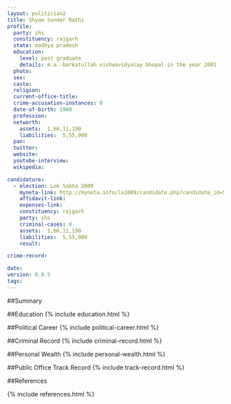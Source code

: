 ```yaml
---
layout: politician2
title: Shyam Sunder Rathi
profile: 
  party: shs
  constituency: rajgarh
  state: madhya pradesh
  education: 
    level: post graduate
    details: m.a.-barkatullah vishwavidyalay bhopal in the year 2001
  photo: 
  sex: 
  caste: 
  religion: 
  current-office-title: 
  crime-accusation-instances: 0
  date-of-birth: 1960
  profession: 
  networth: 
    assets:  1,66,11,190
    liabilities:  5,55,000
  pan: 
  twitter: 
  website: 
  youtube-interview: 
  wikipedia: 

candidature: 
  - election: Lok Sabha 2009
    myneta-link: http://myneta.info/ls2009/candidate.php?candidate_id=5200
    affidavit-link: 
    expenses-link: 
    constituency: rajgarh 
    party: shs
    criminal-cases: 0
    assets:  1,66,11,190
    liabilities:  5,55,000
    result:  

crime-record: 

date: 
version: 0.0.5
tags: 
---
```

##Summary


##Education
{% include education.html %}


##Political Career
{% include political-career.html %}


##Criminal Record
{% include criminal-record.html %}


##Personal Wealth
{% include personal-wealth.html %}


##Public Office Track Record
{% include track-record.html %}


##References


{% include references.html %}